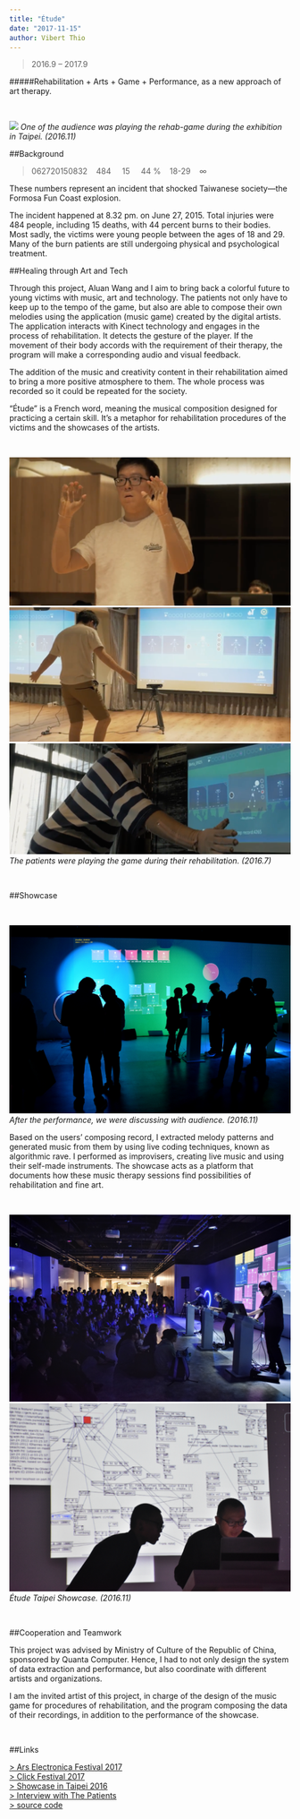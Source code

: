 ```yaml
---
title: "Étude"
date: "2017-11-15"
author: Vibert Thio
---
```


<!-- [link](./#background) -->

> 2016.9 – 2017.9

#####Rehabilitation + Arts + Game + Performance, as a new approach of art therapy.

<!-- **_Rehabilitation + Arts + Game + Performance, as a new approach of art therapy._** -->


<br>

![](./img-01.png)
*One of the audience was playing the rehab-game
during the exhibition in Taipei. (2016.11)*

##Background

> 062720150832    484     15     44 %    18-29    ∞

These numbers represent an incident that shocked Taiwanese society—the Formosa Fun Coast explosion.

The incident happened at 8.32 pm. on June 27, 2015. Total injuries were 484 people, including 15 deaths, with 44 percent burns to their bodies. Most sadly, the victims were young people between the ages of 18 and 29. Many of the burn patients are still undergoing physical and psychological treatment.

##Healing through Art and Tech

Through this project, Aluan Wang and I aim to bring back a colorful future to young victims with music, art and technology. The patients not only have to keep up to the tempo of the game, but also are able to compose their own melodies using the application (music game) created by the digital artists. The application interacts with Kinect technology and engages in the process of rehabilitation. It detects the gesture of the player. If the movement of their body accords with the requirement of their therapy, the program will make a corresponding audio and visual feedback.

The addition of the music and creativity content in their rehabilitation aimed to bring a more positive atmosphere to them. The whole process was recorded so it could be repeated for the society. 

“Étude” is a French word, meaning the musical composition designed for practicing a certain skill. It’s a metaphor for rehabilitation procedures of the victims and the showcases of the artists.

<br>

![](./img-02.png)
![](./img-03.png)
![](./img-04.png)
*The patients were playing
the game during their rehabilitation. (2016.7)*

<br>

##Showcase

<br>

![](./img-05.jpg)
*After the performance, we were discussing with audience. (2016.11)*

Based on the users’ composing record, I extracted melody patterns and generated music from them by using live coding techniques, known as algorithmic rave. I performed as improvisers, creating live music and using their self-made instruments. The showcase acts as a platform that documents how these music therapy sessions find possibilities of rehabilitation and fine art.

<br>

![](./img-06.jpg)
![](./img-07.jpg)
*Étude Taipei Showcase. (2016.11)*

<br>

##Cooperation and Teamwork

This project was advised by Ministry of Culture of the Republic of China, sponsored by Quanta Computer. Hence, I had to not only design the system of data extraction and performance, but also coordinate with different artists and organizations.

I am the invited artist of this project, in charge of the design of the music game for procedures of rehabilitation, and the program composing the data of their recordings, in addition to the performance of the showcase.

<br>

##Links

[> Ars Electronica Festival 2017][1]  
[> Click Festival 2017][2]  
[> Showcase in Taipei 2016][3]  
[> Interview with The Patients][4]  
[> source code][5]  


[1]: https://www.aec.at/ai/en/etude/
[2]: http://www.clickfestival.dk/etude
[3]: https://www.youtube.com/watch?v=zU01cFDjL6s
[4]: https://www.youtube.com/watch?v=jnp93Dy3REY
[5]: https://github.com/vibertthio/etude
